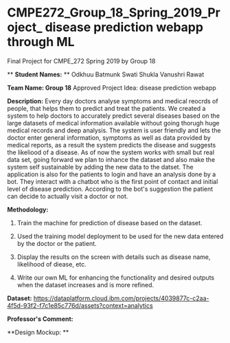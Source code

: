 # CMPE272_Group_18_Spring_2019_Project_ disease prediction webapp through ML
Final Project for CMPE_272 Spring 2019 by Group 18 

** **Student Names:** **
Odkhuu Batmunk
Swati Shukla
Vanushri Rawat

**Team Name: Group 18**
Approved Project Idea: disease prediction webapp 

**Description:** Every day doctors analyse symptoms and medical reocrds of people, that helps them to predict and treat the patients. We created a system to help doctors to accurately predict several diseases based on the large datasets of medical information available without going thorugh huge medical records and deep analysis. The system is user friendly and lets the doctor enter general information, symptoms as well as data provided by medical reports, as a result the system predicts the disease and suggests the likeliood of a disease. As of now the system works with small but real data set, going forward we plan to inhance the dataset and also make the system self sustainable by adding the new data to the datset.
The application is also for the patients to login and have an analysis done by a bot. They interact with a chatbot who is the first point of contact and initial level of disease prediction. According to the bot's suggestion the patient can decide to actually visit a doctor or not. 

**Methodology:**

1) Train the machine for prediction of disease based on the dataset.

2) Used the training model deployment to be used for the new data entered by the doctor or the patient.

3) Display the results on the screen with details such as disease name, likelihood of diease, etc.

4) Write our own ML for enhancing the functionality and desired outputs when the dataset increases and is more refined.

**Dataset:** https://dataplatform.cloud.ibm.com/projects/4039877c-c2aa-4f5d-93f2-f7c1e85c776d/assets?context=analytics

**Professor's Comment:**

**Design Mockup: **
